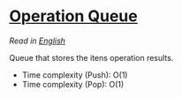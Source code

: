 # [Operation Queue](op_queue.cpp)

*Read in [English](README.en.md)*

Queue that stores the itens operation results.


* Time complexity (Push): O(1)
* Time complexity (Pop): O(1)
